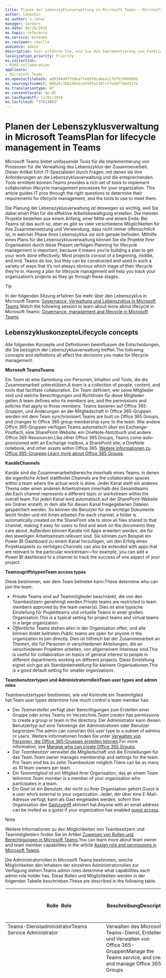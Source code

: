 ```yaml
---
title: Planen der Lebenszyklusverwaltung in Microsoft Teams – Microsoft Teams
author: lanachin
ms.author: v-lanac
manager: serdars
ms.date: 09/26/2018
ms.topic: reference
ms.service: msteams
ms.reviewer: rowille
audience: admin
description: Hier erfahren Sie, wie Sie die Implementierung von Funktionen für die Lebenszyklusverwaltung in Microsoft Teams planen.
localization_priority: Priority
ms.collection:
- M365-collaboration
appliesto:
- Microsoft Teams
ms.openlocfilehash: ad0344d07fe9ea77e0970ca6ea11fdf62886098b
ms.sourcegitcommit: 800a5c3881d0ebceb505a538fcf7e48f7b6df17e
ms.translationtype: HT
ms.contentlocale: de-DE
ms.lasthandoff: 11/01/2019
ms.locfileid: "37913043"
---
```

# <a name="plan-for-lifecycle-management-in-teams"></a><span data-ttu-id="d2737-103">Planen der Lebenszyklusverwaltung in Microsoft Teams</span><span class="sxs-lookup"><span data-stu-id="d2737-103">Plan for lifecycle management in Teams</span></span>

<span data-ttu-id="d2737-p101">Microsoft Teams bietet umfassende Tools für die Implementierung von Prozessen für die Verwaltung des Lebenszyklus der Zusammenarbeit. Dieser Artikel führt IT-Spezialisten durch Fragen, mit denen sie ihre Anforderungen an die Lebenszyklusverwaltung und die entsprechenden Tools ermitteln können.</span><span class="sxs-lookup"><span data-stu-id="d2737-p101">Teams provides a rich set of tools to implement collaboration lifecycle management processes for your organization. This article guides IT pros through the right questions to determine their requirements for lifecycle management, and the tools to use to meet them.</span></span> 

<span data-ttu-id="d2737-p102">Die Planung der Lebenszyklusverwaltung ist deswegen so wichtig, weil Sie dabei einen Plan für die effektive Arbeitsbewältigung erstellen. Die meisten Projekte bestehen aus einem Anfang, einer Mitte und einem Ende. Bei Teams ist das auch so, aber es gibt so viele verschiedene Möglichkeiten für ihre Zusammensetzung und Verwendung, dass nicht immer offensichtlich ist, in welcher Phase ihres Lebenszyklus sie sich gerade befinden. Mithilfe eines Plans für die Lebenszyklusverwaltung können Sie die Projekte Ihrer Organisation durch diese Phasen verfolgen.</span><span class="sxs-lookup"><span data-stu-id="d2737-p102">Planning for lifecycle management is important, because it means you’re building a plan to get your work done effectively. Most projects consist of a beginning, middle, and end. Teams do too, but they can be constructed and used in such a variety of ways that it’s not always obvious which stage of their lifecycle they’re in. Having a plan for lifecycle management will help you track your organization’s projects as they go through these stages.</span></span>

> [!Tip]
> <span data-ttu-id="d2737-110">In der folgenden Sitzung erfahren Sie mehr über den Lebenszyklus in Microsoft Teams: [Governance, Verwaltung und Lebenszyklus in Microsoft Teams](https://aka.ms/teams-governance).</span><span class="sxs-lookup"><span data-stu-id="d2737-110">Watch the following session to learn about more about lifecycle in Microsoft Teams: [Governance, management and lifecycle in Microsoft Teams](https://aka.ms/teams-governance)</span></span>


## <a name="lifecycle-concepts"></a><span data-ttu-id="d2737-111">Lebenszykluskonzepte</span><span class="sxs-lookup"><span data-stu-id="d2737-111">Lifecycle concepts</span></span>

<span data-ttu-id="d2737-112">Alle folgenden Konzepte und Definitionen beeinflussen die Entscheidungen, die Sie bezüglich der Lebenszyklusverwaltung treffen.</span><span class="sxs-lookup"><span data-stu-id="d2737-112">The following concepts and definitions all affect the decisions you make for lifecycle management.</span></span>

<span data-ttu-id="d2737-113">**Microsoft Teams**</span><span class="sxs-lookup"><span data-stu-id="d2737-113">**Teams**</span></span>

<span data-ttu-id="d2737-114">Ein _Team_ ist eine Sammlung von Personen, Inhalten und Tools, die die Zusammenarbeit unterstützen.</span><span class="sxs-lookup"><span data-stu-id="d2737-114">A _team_ is a collection of people, content, and tools that facilitate collaboration.</span></span> <span data-ttu-id="d2737-115">Ein Team definiert, wer seine Mitglieder sind und welche Berechtigungen und Richtlinien für diese Mitglieder gelten.</span><span class="sxs-lookup"><span data-stu-id="d2737-115">A team defines who its members are, and the permissions and policies that apply to those members.</span></span> <span data-ttu-id="d2737-116">Teams basieren auf Office 365-Gruppen, und Änderungen an der Mitgliedschaft in Office 365-Gruppen werden mit dem Team synchronisiert.</span><span class="sxs-lookup"><span data-stu-id="d2737-116">Teams are built on Office 365 Groups, and changes to Office 365 group membership sync to the team.</span></span> <span data-ttu-id="d2737-117">Wie andere Office 365-Gruppen verfügen Teams automatisch über ein Exchange-Postfach, eine SharePoint-Website, ein OneNote-Notizbuch und andere Office 365-Ressourcen.</span><span class="sxs-lookup"><span data-stu-id="d2737-117">Like other Office 365 Groups, Teams come auto-provisioned with an Exchange mailbox, a SharePoint site, a OneNote notebook, and other assets within Office 365.</span></span> <span data-ttu-id="d2737-118">[Weitere Informationen zu Office 365-Gruppen](https://support.office.com/article/Learn-about-Office-365-groups-b565caa1-5c40-40ef-9915-60fdb2d97fa2).</span><span class="sxs-lookup"><span data-stu-id="d2737-118">[Learn more about Office 365 Groups](https://support.office.com/article/Learn-about-Office-365-groups-b565caa1-5c40-40ef-9915-60fdb2d97fa2).</span></span>

<span data-ttu-id="d2737-119">**Kanäle**</span><span class="sxs-lookup"><span data-stu-id="d2737-119">**Channels**</span></span>

<span data-ttu-id="d2737-120">Kanäle sind die Zusammenarbeitsbereiche innerhalb eines Teams, in denen die eigentliche Arbeit stattfindet.</span><span class="sxs-lookup"><span data-stu-id="d2737-120">Channels are the collaboration spaces within a team where the actual work is done.</span></span> <span data-ttu-id="d2737-121">Jeder Kanal stellt ein anderes Thema oder einen anderen Arbeitsstream innerhalb des Gesamtteams dar.</span><span class="sxs-lookup"><span data-stu-id="d2737-121">Each channel represents a different topic or workstream within the overall team.</span></span> <span data-ttu-id="d2737-122">Für jeden Kanal wird automatisch auf der SharePoint-Website ein Ordner erstellt, in dem alle für diesen Kanal freigegebenen Dateien gespeichert werden. So können die Benutzer für sie wichtige Dokumente leicht finden und mit ihnen arbeiten.</span><span class="sxs-lookup"><span data-stu-id="d2737-122">For each channel, a folder is automatically created on the SharePoint site to store all files shared to that channel, making it easy for users to find and work on the documents they care about.</span></span> <span data-ttu-id="d2737-123">Außerdem können Kanäle mit Apps erweitert werden, die für den jeweiligen Arbeitsstream relevant sind. Sie können zum Beispiel ein Power BI-Dashboard zu einem Kanal hinzufügen, um den Erfolg eines Projektaspekts zu verfolgen.</span><span class="sxs-lookup"><span data-stu-id="d2737-123">Channels can also be extended with apps that are relevant to the particular workstream—for example, you can add a Power BI dashboard to a channel to track the success of one aspect of your project.</span></span>

<span data-ttu-id="d2737-124">**Teamzugriffstypen**</span><span class="sxs-lookup"><span data-stu-id="d2737-124">**Team access types**</span></span>

<span data-ttu-id="d2737-125">Diese bestimmen, wer dem Team beitreten kann:</span><span class="sxs-lookup"><span data-stu-id="d2737-125">These determine who can join the team:</span></span>

-   <span data-ttu-id="d2737-126">_Private_ Teams sind auf Teammitglieder beschränkt, die von den Teambesitzern genehmigt werden.</span><span class="sxs-lookup"><span data-stu-id="d2737-126">_Private_ teams are restricted to team members approved by the team owner(s).</span></span> <span data-ttu-id="d2737-127">Dies ist eine typische Einstellung für Projektteams und virtuelle Teams in einer großen Organisation.</span><span class="sxs-lookup"><span data-stu-id="d2737-127">This is a typical setting for project teams and virtual teams in a large organization.</span></span>
-   <span data-ttu-id="d2737-128">_Öffentliche_ Teams stehen allen in der Organisation offen, und alle können direkt beitreten.</span><span class="sxs-lookup"><span data-stu-id="d2737-128">_Public_ teams are open for anyone in the organization to join directly.</span></span> <span data-ttu-id="d2737-129">Dies ist hilfreich bei der Zusammenarbeit an Themen, die für Personen in verschiedenen Abteilungen, die an verschiedenen Projekten arbeiten, von allgemeinem Interesse sind.</span><span class="sxs-lookup"><span data-stu-id="d2737-129">This is useful for collaboration on topics of general interest to people in different departments working on different projects.</span></span> <span data-ttu-id="d2737-130">Diese Einstellung eignet sich gut als Standardeinstellung für kleinere Organisationen.</span><span class="sxs-lookup"><span data-stu-id="d2737-130">This is a good default setting for smaller organizations.</span></span>

<span data-ttu-id="d2737-131">**Teambenutzertypen und Administratorrollen**</span><span class="sxs-lookup"><span data-stu-id="d2737-131">**Team user types and admin roles**</span></span> 

<span data-ttu-id="d2737-132">Teambenutzertypen bestimmen, wie viel Kontrolle ein Teammitglied hat:</span><span class="sxs-lookup"><span data-stu-id="d2737-132">Team user types determine how much control a team member has:</span></span>

-   <span data-ttu-id="d2737-133">Der _Teamersteller_ verfügt über Berechtigungen zum Erstellen einer Gruppe oder eines Teams im Verzeichnis.</span><span class="sxs-lookup"><span data-stu-id="d2737-133">_Team creator_ has permissions to create a group or team in the directory.</span></span> <span data-ttu-id="d2737-134">Der Administrator kann diesen Benutzertyp auf eine Teilmenge der Administratoren oder Benutzer begrenzen.</span><span class="sxs-lookup"><span data-stu-id="d2737-134">The admin can constrain this user type to a subset of admins or users.</span></span> <span data-ttu-id="d2737-135">Weitere Informationen finden Sie unter [Verwalten von Personen, die Office 365-Gruppen erstellen können](https://support.office.com/article/Manage-who-can-create-Office-365-Groups-4c46c8cb-17d0-44b5-9776-005fced8e618).</span><span class="sxs-lookup"><span data-stu-id="d2737-135">For more information, see [Manage who can create Office 365 Groups](https://support.office.com/article/Manage-who-can-create-Office-365-Groups-4c46c8cb-17d0-44b5-9776-005fced8e618).</span></span> 
-   <span data-ttu-id="d2737-136">Der _Teambesitzer_ verwaltet die Mitgliedschaft und die Einstellungen für das Team.</span><span class="sxs-lookup"><span data-stu-id="d2737-136">_Team owner_ manages membership and settings for the team.</span></span> <span data-ttu-id="d2737-137">Pro Team sind bis zu zehn Teambesitzer möglich.</span><span class="sxs-lookup"><span data-stu-id="d2737-137">There can be as many as 10 team owners per team.</span></span>
-   <span data-ttu-id="d2737-138">Ein _Teammitglied_ ist ein Mitglied Ihrer Organisation, das an einem Team teilnimmt.</span><span class="sxs-lookup"><span data-stu-id="d2737-138">_Team member_ is a member of your organization who participates in a team.</span></span>
-   <span data-ttu-id="d2737-139">Ein _Gast_ ist ein Benutzer, der nicht zu Ihrer Organisation gehört.</span><span class="sxs-lookup"><span data-stu-id="d2737-139">_Guest_ is a user who’s external to your organization.</span></span> <span data-ttu-id="d2737-140">Jeder, der über eine E-Mail-Adresse verfügt, kann als Gast eingeladen werden, sofern Ihre Organisation den [Gastzugriff](guest-access.md) aktiviert hat.</span><span class="sxs-lookup"><span data-stu-id="d2737-140">Anyone with an email address can be invited as a guest if your organization has enabled [guest access](guest-access.md).</span></span>

> [!Note]
> <span data-ttu-id="d2737-141">Weitere Informationen zu den Möglichkeiten von Teambesitzern und Teammitgliedern finden Sie im Artikel [Zuweisen von Rollen und Berechtigungen in Microsoft Teams](assign-roles-permissions.md).</span><span class="sxs-lookup"><span data-stu-id="d2737-141">You can learn more about team owner and team member capabilities in the article [Assign role and permissions in Microsoft Teams](assign-roles-permissions.md).</span></span>

<span data-ttu-id="d2737-142">Die Administratorrollen in Microsoft Teams bestimmen, welche Möglichkeiten den Inhabern der einzelnen Administratorrollen zur Verfügung stehen.</span><span class="sxs-lookup"><span data-stu-id="d2737-142">Teams admin roles determine what capabilities each admin role holder has.</span></span> <span data-ttu-id="d2737-143">Diese Rollen und Möglichkeiten werden in der folgenden Tabelle beschrieben.</span><span class="sxs-lookup"><span data-stu-id="d2737-143">These are described in the following table.</span></span>

<table>
 <thead>
  <tr>
    <th width="0.5%"></th>
    <th width="15.5%"><span data-ttu-id="d2737-144">Rolle&nbsp;&nbsp;</span><span class="sxs-lookup"><span data-stu-id="d2737-144">Role&nbsp;&nbsp;</span></span></th>
    <th width="25%"><span data-ttu-id="d2737-145">Beschreibung</span><span class="sxs-lookup"><span data-stu-id="d2737-145">Description</span></span></th>
    <th width="60%"><span data-ttu-id="d2737-146">Kann die folgenden Tasks ausführen und Tools wie beschrieben verwenden</span><span class="sxs-lookup"><span data-stu-id="d2737-146">Can do the following tasks, using tools as noted</span></span></th>
  </tr>
</thead>
<tbody>
   <tr>
    <td valign="top" colspan="2"><span data-ttu-id="d2737-147">Teams-Dienstadministrator</span><span class="sxs-lookup"><span data-stu-id="d2737-147">Teams Service Administrator</span></span></td>
    <td valign="top"><span data-ttu-id="d2737-148">Verwalten des Microsoft Teams-Dienst, Erstellen und Verwalten von Office 365-Gruppen</span><span class="sxs-lookup"><span data-stu-id="d2737-148">Manage the Teams service, and create and manage Office 365 Groups</span></span></td>
    <td valign="top"><span data-ttu-id="d2737-149">Verwalten von Besprechungen einschließlich Besprechungsrichtlinien, Konfigurationen und Konferenzbrücken<sup>1</sup></span><span class="sxs-lookup"><span data-stu-id="d2737-149">Manage meetings, including meeting policies, configurations, and conference bridges<sup>1</sup></span></span><br><br><span data-ttu-id="d2737-150">Verwalten der VoIP-Funktionen einschließlich Anrufrichtlinien, Telefonnummernbestand und -zuweisung, Anrufwarteschleifen und automatischen Telefonzentralen<sup>1</sup></span><span class="sxs-lookup"><span data-stu-id="d2737-150">Manage voice, including calling policies, phone number inventory and assignment, call queues, and auto attendants<sup>1</sup></span></span><br><br><span data-ttu-id="d2737-151">Verwalten von Messaging einschließlich Messagingrichtlinien<sup>1</sup></span><span class="sxs-lookup"><span data-stu-id="d2737-151">Manage messaging, including messaging policies<sup>1</sup></span></span><br><br><span data-ttu-id="d2737-152">Verwalten aller organisationsweiten Einstellungen einschließlich Partnerverbund, Microsoft Teams-Upgrade und Einstellungen des Microsoft Teams-Clients<sup>1</sup></span><span class="sxs-lookup"><span data-stu-id="d2737-152">Manage all org-wide settings, including federation, Teams upgrade, and Teams client settings<sup>1</sup></span></span><br><br><span data-ttu-id="d2737-153">Verwalten der Teams in der Organisation und der zugehörigen Einstellungen einschließlich der Mitgliedschaft<sup>2</sup></span><span class="sxs-lookup"><span data-stu-id="d2737-153">Manage the teams in the organization and their associated settings, including membership<sup>2</sup></span></span><br><br><span data-ttu-id="d2737-154">Anzeigen von Benutzerprofilseiten und Ausführen einer Problembehandlung für Probleme von Benutzern mit der Anrufqualität mithilfe erweiterter Problembehandlungstools<sup>3</sup></span><span class="sxs-lookup"><span data-stu-id="d2737-154">View the user profile page and troubleshoot user call quality problems by using advanced troubleshooting toolset<sup>3</sup></span></span></td>
</tr>
<tr>
<td valign="top" colspan="2"><span data-ttu-id="d2737-155">Teams-Kommunikationsadministrator</span><span class="sxs-lookup"><span data-stu-id="d2737-155">Teams Communications Administrator</span></span></td>
<td valign="top"><span data-ttu-id="d2737-156">Verwalten von Anruf- und Besprechungsfunktionen innerhalb des Microsoft Teams-Diensts</span><span class="sxs-lookup"><span data-stu-id="d2737-156">Manage calling and meetings features within the Microsoft Teams service</span></span></td>
<td valign="top"><span data-ttu-id="d2737-157">Verwalten von Besprechungen einschließlich Besprechungsrichtlinien, Konfigurationen und Konferenzbrücken<sup>1</sup></span><span class="sxs-lookup"><span data-stu-id="d2737-157">Manage meetings, including meeting policies, configurations, and conference bridges<sup>1</sup></span></span><br><br><span data-ttu-id="d2737-158">Verwalten der VoIP-Funktionen einschließlich Anrufrichtlinien, Telefonnummernbestand und -zuweisung, Anrufwarteschleifen und automatischen Telefonzentralen<sup>1</sup></span><span class="sxs-lookup"><span data-stu-id="d2737-158">Manage voice, including calling policies, phone number inventory and assignment, call queues, and auto attendants<sup>1</sup></span></span><br><br><span data-ttu-id="d2737-159">Anzeigen von Benutzerprofilseiten und Ausführen einer Problembehandlung für Probleme von Benutzern mit der Anrufqualität mithilfe erweiterter Problembehandlungstools<sup>1</sup></span><span class="sxs-lookup"><span data-stu-id="d2737-159">View user profile page and troubleshoot user call quality problems using advanced troubleshooting toolset<sup>1</sup></span></span></td>
</tr>
<tr>
<td valign="top" colspan="2"><span data-ttu-id="d2737-160">Teams-Kommunikationsspezialist</span><span class="sxs-lookup"><span data-stu-id="d2737-160">Teams Communications Specialist</span></span></td>
<td valign="top"><span data-ttu-id="d2737-161">Ausführen einer Problembehandlung für Kommunikationsprobleme innerhalb von Microsoft Teams mithilfe von Standardtools</span><span class="sxs-lookup"><span data-stu-id="d2737-161">Troubleshoot communications issues within Teams by using basic tools</span></span></td>
<td valign="top"><span data-ttu-id="d2737-162">Zugreifen auf Benutzerprofilseiten, um mit der Anrufanalyse eine Problembehandlung für Anrufe auszuführen.</span><span class="sxs-lookup"><span data-stu-id="d2737-162">Access to the user profile page for troubleshooting calls in Call Analytics.</span></span> <span data-ttu-id="d2737-163">Kann nur Benutzerinformationen für den gesuchten Benutzer anzeigen.<sup>3</sup></span><span class="sxs-lookup"><span data-stu-id="d2737-163">Can only view user information for the specific user being searched for.<sup>3</sup></span></span></td>
</tr>
<tr>
<td valign="top" colspan="2"><span data-ttu-id="d2737-164">Teams-Kommunikationssupporttechniker</span><span class="sxs-lookup"><span data-stu-id="d2737-164">Teams Communications Support Engineer</span></span></td>
<td valign="top"><span data-ttu-id="d2737-165">Ausführen einer Problembehandlung für Kommunikationsprobleme innerhalb von Microsoft Teams mithilfe erweiterter Tools</span><span class="sxs-lookup"><span data-stu-id="d2737-165">Troubleshoot communications issues within Teams by using advanced tools</span></span></td>
<td valign="top"><span data-ttu-id="d2737-166">Zugreifen auf Benutzerprofilseiten, um mit der Anrufanalyse eine Problembehandlung für Anrufe auszuführen.</span><span class="sxs-lookup"><span data-stu-id="d2737-166">Access to the user profile page for troubleshooting calls in Call Analytics.</span></span> <span data-ttu-id="d2737-167">Kann sämtliche Informationen in Anrufdatensätzen anzeigen.<sup>3</sup></span><span class="sxs-lookup"><span data-stu-id="d2737-167">Can view the full call record information.<sup>3</sup></span></span></td>
</tr>
<tr>
</tbody>
<tfoot>
<tr><td align="right"><span data-ttu-id="d2737-168"><sup>1</sup></span><span class="sxs-lookup"><span data-stu-id="d2737-168"><sup>1</sup></span></span></td><td colspan="3"><span data-ttu-id="d2737-169"><a href="https://docs.microsoft.com/office365/enterprise/powershell/manage-skype-for-business-online-with-office-365-powershell
">PowerShell – Skype for Business-Modul</a> oder <a href="https://docs.microsoft.com/microsoftteams/manage-teams-skypeforbusiness-admin-center">Admin Center für Microsoft Teams</a></span><span class="sxs-lookup"><span data-stu-id="d2737-169"><a href="https://docs.microsoft.com/office365/enterprise/powershell/manage-skype-for-business-online-with-office-365-powershell
">PowerShell—Skype for Business module</a> or <a href="https://docs.microsoft.com/microsoftteams/manage-teams-skypeforbusiness-admin-center">Microsoft Teams admin center</a></span></span></td></tr>
<tr><td align="right"><span data-ttu-id="d2737-170"><sup>2</sup></span><span class="sxs-lookup"><span data-stu-id="d2737-170"><sup>2</sup></span></span></td><td colspan="3"><span data-ttu-id="d2737-171"><a href="https://www.powershellgallery.com/packages/MicrosoftTeams/0.9.3">PowerShell – Microsoft Teams-Modul</a> oder <a href="https://docs.microsoft.com/microsoftteams/manage-teams-skypeforbusiness-admin-center">Admin Center für Microsoft Teams</a></span><span class="sxs-lookup"><span data-stu-id="d2737-171"><a href="https://www.powershellgallery.com/packages/MicrosoftTeams/0.9.3">PowerShell—Microsoft Teams module</a> or <a href="https://docs.microsoft.com/microsoftteams/manage-teams-skypeforbusiness-admin-center">Microsoft Teams admin center</a></span></span></td></tr>
<tr><td align="right"><span data-ttu-id="d2737-172"><sup>3</sup></span><span class="sxs-lookup"><span data-stu-id="d2737-172"><sup>3</sup></span></span></td><td colspan="3"><span data-ttu-id="d2737-173">Nur <a href="https://docs.microsoft.com/microsoftteams/manage-teams-skypeforbusiness-admin-center">Admin Center für Microsoft Teams</a></span><span class="sxs-lookup"><span data-stu-id="d2737-173"><a href="https://docs.microsoft.com/microsoftteams/manage-teams-skypeforbusiness-admin-center">Microsoft Teams admin center</a> only</span></span></td>
</tr>
</tfoot>
</table>


## <a name="it-decisions-to-make-before-getting-started"></a><span data-ttu-id="d2737-174">Im Vorfeld zu treffende IT-Entscheidungen</span><span class="sxs-lookup"><span data-stu-id="d2737-174">IT decisions to make before getting started</span></span>

<span data-ttu-id="d2737-175">Bevor Sie Microsoft Teams in Ihrer Organisation einführen, sollten Sie Governancerichtlinien implementieren, die die Organisation für notwendig befunden hat.</span><span class="sxs-lookup"><span data-stu-id="d2737-175">Before you roll Teams out to your organization, implement any governance policies that your organization has decided it requires.</span></span> <span data-ttu-id="d2737-176">Dazu können Dinge gehören wie Benennungskonventionen, Ablaufrichtlinien, Aufbewahrungsrichtlinien und vieles mehr.</span><span class="sxs-lookup"><span data-stu-id="d2737-176">These can include items like naming conventions, expiration policies, retention policies, and more.</span></span> <span data-ttu-id="d2737-177">Generell ist es viel einfacher, diese Anforderungen zu implementieren, bevor Sie die Bereitstellung für die gesamte Organisation skalieren.</span><span class="sxs-lookup"><span data-stu-id="d2737-177">Generally speaking, it’s much easier to implement these requirements prior to scaling your deployment across your organization.</span></span>

<span data-ttu-id="d2737-178">Weitere Informationen finden Sie unter [Planen der Governance in Microsoft Teams](plan-teams-governance.md).</span><span class="sxs-lookup"><span data-stu-id="d2737-178">For more information, see [Plan for governance in Teams](plan-teams-governance.md).</span></span>

## <a name="teams-lifecycle-stages"></a><span data-ttu-id="d2737-179">Lebenszyklusphasen von Teams</span><span class="sxs-lookup"><span data-stu-id="d2737-179">Teams lifecycle stages</span></span>

<span data-ttu-id="d2737-180">Allgemein ausgedrückt hat ein Team einen Zweck, der einem Projekt oder der Erreichung eines Ziels entspricht.</span><span class="sxs-lookup"><span data-stu-id="d2737-180">Generally speaking, a team has a purpose that’s aligned with a project or accomplishing a goal.</span></span> <span data-ttu-id="d2737-181">Auch wenn ein Team auf der Grundlage gemeinsamer Interessen gebildet wurde, wird sich die Teammitgliedschaft wahrscheinlich im Lauf der Zeit ändern. Möglicherweise kommt die Diskussion zum Erliegen, nur um in einem anderen Team auf etwas andere Weise wieder aufzuleben.</span><span class="sxs-lookup"><span data-stu-id="d2737-181">Even if a team was formed based on a shared interest, the team membership will probably change over time and the discussion might grow stale—only to surface again in a slightly different way in a different team.</span></span>

<span data-ttu-id="d2737-182">Jedes Team hat einen Anfang, das heißt die Phase, in der das Team erstellt wird und die Kanäle eingerichtet werden. Außerdem hat es eine Mitte, das heißt die Phase, in der das Team genutzt wird und die Zusammenarbeit dem Rhythmus des Workflows entspricht. Manchmal gibt es auch ein Ende, das heißt die Phase, in der das Team seinen Zweck erfüllt hat und nicht mehr benötigt wird.</span><span class="sxs-lookup"><span data-stu-id="d2737-182">Each team has a beginning, when the team is created and the channels are set up; a middle, when the team is used and collaboration occurs to match the rhythm of the workflow; and—sometimes—an end, when the team has completed its purpose and reached the end of its useful life.</span></span> 

<span data-ttu-id="d2737-183">Weitere Informationen finden Sie unter [Verwalten von Teams im Admin Center für Microsoft Teams](manage-teams-in-modern-portal.md).</span><span class="sxs-lookup"><span data-stu-id="d2737-183">For more information, see [Manage teams in the Microsoft Teams admin center](manage-teams-in-modern-portal.md).</span></span>

### <a name="stage-1-beginning"></a><span data-ttu-id="d2737-184">Phase 1: Anfang</span><span class="sxs-lookup"><span data-stu-id="d2737-184">Stage 1: Beginning</span></span>

#### <a name="create-the-team"></a><span data-ttu-id="d2737-185">Erstellen des Teams</span><span class="sxs-lookup"><span data-stu-id="d2737-185">Create the team</span></span>

<span data-ttu-id="d2737-186">Der erste Schritt besteht darin, das Ziel des Teams zu definieren. (Dabei kann es um Geschäftsprozesse, die Organisationsstruktur oder Projekte gehen oder einfach um die Schaffung eines offenen, unstrukturierten Hubs für Zusammenarbeit.)</span><span class="sxs-lookup"><span data-stu-id="d2737-186">The first step is to define the goal of the team (which can range from business processes to org structure to projects, or simply creating an open, unstructured collaboration hub).</span></span> <span data-ttu-id="d2737-187">Die Definition des Teamziels geht Hand in Hand mit dem Identifizieren der richtigen Personen.</span><span class="sxs-lookup"><span data-stu-id="d2737-187">Defining the team goal goes hand in hand with identifying the right people.</span></span> <span data-ttu-id="d2737-188">Soweit möglich ist es eine gute Idee, die offene Zusammenarbeit zu fördern, indem Sie eine breite Mitgliedschaft anstreben.</span><span class="sxs-lookup"><span data-stu-id="d2737-188">As far as practicable, it’s a good idea to foster open collaboration by aiming for broad membership.</span></span> 

<span data-ttu-id="d2737-189">Teambesitzer können Teammitglieder einladen, das Teambild und die Teambeschreibung festlegen sowie Berechtigungen für einzelne Mitglieder festlegen.</span><span class="sxs-lookup"><span data-stu-id="d2737-189">Team owners invite team members, set the team picture and description, and can set permissions for individual members.</span></span> 

> [!Tip]
>  <span data-ttu-id="d2737-190">Im Idealfall identifizieren Sie mindestens zwei Teambesitzer, um Abwesenheiten oder Umbesetzungen zu berücksichtigen.</span><span class="sxs-lookup"><span data-stu-id="d2737-190">It’s optimal to identify at least two team owners, to account for absence or reassignment.</span></span>

#### <a name="team-origins"></a><span data-ttu-id="d2737-191">Teamursprünge</span><span class="sxs-lookup"><span data-stu-id="d2737-191">Team origins</span></span>

<span data-ttu-id="d2737-192">Teams können durch verschiedene Methoden entstehen. Beispiele:</span><span class="sxs-lookup"><span data-stu-id="d2737-192">Teams can originate from a variety of methods, including:</span></span>

-   <span data-ttu-id="d2737-193">Erstellen Sie das Team von Grund auf.</span><span class="sxs-lookup"><span data-stu-id="d2737-193">Create the team from scratch.</span></span> <span data-ttu-id="d2737-194">Fügen Sie Mitglieder hinzu, indem Sie einzelne E-Mail-Aliase oder Benutzernamen verwenden oder eine Verteilerliste erweitern.</span><span class="sxs-lookup"><span data-stu-id="d2737-194">Add members by using individual email aliases or usernames, or expand a distribution list.</span></span>
-   <span data-ttu-id="d2737-195">Erstellen Sie das Team aus einem vorhandenen Team, dessen Kanalkonfiguration und App-Konfigurationen Sie als Vorlage verwenden.</span><span class="sxs-lookup"><span data-stu-id="d2737-195">Create the team from an existing team, and use its channel configuration and any app configuration as a template.</span></span> <span data-ttu-id="d2737-196">Optional können Sie auch die Mitgliederliste dieses Teams verwenden.</span><span class="sxs-lookup"><span data-stu-id="d2737-196">You can optionally also use its membership list.</span></span>
-   <span data-ttu-id="d2737-197">Fügen Sie ein Team zu einer vorhandenen Office 365-Gruppe hinzu. Damit erhält das Team auch Zugriff auf das zugehörige Postfach und die entsprechende SharePoint-Website.</span><span class="sxs-lookup"><span data-stu-id="d2737-197">Add a team to an existing Office 365 Group, which also gives the team access to its mailbox and SharePoint site.</span></span>
-   <span data-ttu-id="d2737-198">Verwenden Sie zum Erstellen von Teams die Teams-APIs für Microsoft Graph oder PowerShell-Cmdlets.</span><span class="sxs-lookup"><span data-stu-id="d2737-198">Use the Microsoft Graph Teams APIs or PowerShell cmdlets to create teams.</span></span> <span data-ttu-id="d2737-199">Die APIs können programmgesteuert Teams auf der Grundlage von Attributen des globalen Adressbuchs (wie zum Beispiel Region oder Abteilung) oder von Geschäftsprozessen (z. B. Kundenverpflichtungen oder Kurslisten) erstellen.</span><span class="sxs-lookup"><span data-stu-id="d2737-199">The APIs can programmatically create teams based on Global Address Book attributes (such as region or department) or business processes (client engagements or classroom rosters, for example).</span></span>

<span data-ttu-id="d2737-200">Unter den folgenden Links finden Sie weitere Informationen zum Organisieren Ihrer Teams:</span><span class="sxs-lookup"><span data-stu-id="d2737-200">Use these links to get more information about organizing your teams:</span></span>

-   [<span data-ttu-id="d2737-201">Bewährte Methoden zum Organisieren von Teams in Microsoft Teams</span><span class="sxs-lookup"><span data-stu-id="d2737-201">Best practices for organizing teams in Teams</span></span>](best-practices-organizing.md)
-   [<span data-ttu-id="d2737-202">Bereitstellen von Chat, Teams, Kanälen und Apps</span><span class="sxs-lookup"><span data-stu-id="d2737-202">Deploy chat, teams, channels, & apps</span></span>](deploy-chat-teams-channels-microsoft-teams-landing-page.md)
-   [<span data-ttu-id="d2737-203">Bereitstellen von Besprechungen und Konferenzen</span><span class="sxs-lookup"><span data-stu-id="d2737-203">Deploy meetings & conferencing</span></span>](deploy-meetings-microsoft-teams-landing-page.md)
-   [<span data-ttu-id="d2737-204">Bereitstellen von Cloud Voice</span><span class="sxs-lookup"><span data-stu-id="d2737-204">Deploy cloud voice</span></span>](cloud-voice-landing-page.md)


|    |     |
|-----------|------------|
| ![Ein Symbol mit Entscheidungspunkten](media/audio_conferencing_image7.png) <br/><span data-ttu-id="d2737-206">Entscheidungspunkte</span><span class="sxs-lookup"><span data-stu-id="d2737-206">Decision points</span></span>|<ul><li><span data-ttu-id="d2737-207">Was ist der Zweck des Teams?</span><span class="sxs-lookup"><span data-stu-id="d2737-207">What’s the purpose of the team?</span></span></li><li><span data-ttu-id="d2737-208">Wer gehört zum Team?</span><span class="sxs-lookup"><span data-stu-id="d2737-208">Who belongs on the team?</span></span></li><li><span data-ttu-id="d2737-209">Soll das Team privat oder öffentlich sein?</span><span class="sxs-lookup"><span data-stu-id="d2737-209">Will the team be private or public?</span></span></li><li><span data-ttu-id="d2737-210">Können neue Mitglieder sich selbst hinzufügen, oder werden sie von Teambesitzern hinzugefügt?</span><span class="sxs-lookup"><span data-stu-id="d2737-210">Can new members add themselves or do team owners add them?</span></span></li><li><span data-ttu-id="d2737-211">Wer soll über Berechtigungen zum Erstellen von Kanälen oder Hinzufügen von Registerkarten, Bots und Connectors verfügen?</span><span class="sxs-lookup"><span data-stu-id="d2737-211">Who will have permissions to create channels or add tabs, bots, and connectors?</span></span></li></ul> |
| ![Ein Symbol, das die nächsten Schritte darstellt](media/audio_conferencing_image9.png)<br/><span data-ttu-id="d2737-213">Nächste Schritte</span><span class="sxs-lookup"><span data-stu-id="d2737-213">Next steps</span></span>|<ul><li><span data-ttu-id="d2737-214">Erstellen Sie das Team.</span><span class="sxs-lookup"><span data-stu-id="d2737-214">Create the team.</span></span></li><li><span data-ttu-id="d2737-215">Planen Sie Kanäle.</span><span class="sxs-lookup"><span data-stu-id="d2737-215">Plan for channels.</span></span></li></ul>|


#### <a name="set-up-channels"></a><span data-ttu-id="d2737-216">Einrichten von Kanälen</span><span class="sxs-lookup"><span data-stu-id="d2737-216">Set up channels</span></span>

<span data-ttu-id="d2737-217">Alle Teambesitzer oder Mitglieder mit entsprechenden Berechtigungen können Kanäle in einem Team erstellen.</span><span class="sxs-lookup"><span data-stu-id="d2737-217">Any team owner or member with appropriate permissions can create channels in a team.</span></span> <span data-ttu-id="d2737-218">Wichtig ist, das Ziel des jeweiligen Kanals zu berücksichtigen. Möglich sind unter anderem die Zusammenarbeit an Projekten, Diskussionen über bestimmte Themen oder Bereiche von gemeinsamem Interesse.</span><span class="sxs-lookup"><span data-stu-id="d2737-218">It’s important to consider the goal of each channel—options include collaboration around projects, discussions of topics, or areas of common interest.</span></span> <span data-ttu-id="d2737-219">Standardmäßig verfügt jedes Team über den Kanal „Allgemein“. Die meisten Teams benötigen mehr Kanäle, die von Mitgliedern erstellt werden.</span><span class="sxs-lookup"><span data-stu-id="d2737-219">By default, every team includes a General channel; most teams need more than this, and members will create additional channels.</span></span> <span data-ttu-id="d2737-220">Wahrscheinlich wird die Anzahl der Kanäle organisch wachsen, wenn sich neue Themen oder Projekte ergeben, und möglicherweise entwachsen die Diskussionen dem Kanal, in dem sie begonnen haben.</span><span class="sxs-lookup"><span data-stu-id="d2737-220">It’s likely that the set of channels will grow organically as new topics or projects arise, and discussions might outgrow the channel they began in.</span></span>

<span data-ttu-id="d2737-221">Der Kanalbesitzer kann das Interesse wecken, indem er eine Willkommensnachricht veröffentlicht, relevante Dokumente in die Registerkarte **Dateien** hochlädt oder Registerkarten zu Connectors im Kanal hinzufügt.</span><span class="sxs-lookup"><span data-stu-id="d2737-221">To spark interest, the channel owner can post a welcome message, upload relevant documents to the **Files** tab, or add tabs or connectors to the channel.</span></span> <span data-ttu-id="d2737-222">Außerdem legt der Besitzer die Kanalbeschreibung fest, und er kann wichtige Kanäle automatisch als Favoriten festlegen, damit sie für alle Teammitglieder aufgelistet werden.</span><span class="sxs-lookup"><span data-stu-id="d2737-222">The owner also sets the channel description, and can “auto-favorite” important channels so they’re listed by default for all team members.</span></span>

|    |     |
|-----------|------------|
| ![Ein Symbol mit Entscheidungspunkten](media/audio_conferencing_image7.png) <br/><span data-ttu-id="d2737-224">Entscheidungspunkte</span><span class="sxs-lookup"><span data-stu-id="d2737-224">Decision points</span></span>|<ul><li><span data-ttu-id="d2737-225">Welche Kanäle werden anfangs zum Team hinzugefügt?</span><span class="sxs-lookup"><span data-stu-id="d2737-225">What initial channels will be added to the team?</span></span></li><li><span data-ttu-id="d2737-226">Welche Anleitungen werden gegebenenfalls zum Hinzufügen neuer Kanäle bereitgestellt?</span><span class="sxs-lookup"><span data-stu-id="d2737-226">What guidance, if any, will be provided for adding new channels?</span></span> <span data-ttu-id="d2737-227">(Nach welchen Kriterien sollen Kanäle eingerichtet werden: Projekte, Themen, andere Kriterien?)</span><span class="sxs-lookup"><span data-stu-id="d2737-227">(Will they be set up by project, by topic, or ...?)</span></span></li></ul> |
| ![Ein Symbol, das die nächsten Schritte darstellt](media/audio_conferencing_image9.png)<br/><span data-ttu-id="d2737-229">Nächste Schritte</span><span class="sxs-lookup"><span data-stu-id="d2737-229">Next steps</span></span>|<ul><li><span data-ttu-id="d2737-230">Erstellen Sie die ersten Kanäle.</span><span class="sxs-lookup"><span data-stu-id="d2737-230">Create initial channels.</span></span></li><li><span data-ttu-id="d2737-231">Stellen Sie eine Willkommensnachricht bereit.</span><span class="sxs-lookup"><span data-stu-id="d2737-231">Post a welcome message.</span></span></li><li><span data-ttu-id="d2737-232">Beginnen Sie mit der Zusammenarbeit.</span><span class="sxs-lookup"><span data-stu-id="d2737-232">Start collaborating.</span></span></li></ul>|

### <a name="stage-2-middle"></a><span data-ttu-id="d2737-233">Phase 2: Mitte</span><span class="sxs-lookup"><span data-stu-id="d2737-233">Stage 2: Middle</span></span>

<span data-ttu-id="d2737-234">Mit dem Beginn der Teamarbeit entwickelt sich die Teammitgliedschaft wahrscheinlich weiter, ebenso wie die Kanalhierarchie.</span><span class="sxs-lookup"><span data-stu-id="d2737-234">As the teamwork begins, the team membership probably begins to evolve, along with the channel hierarchy.</span></span> <span data-ttu-id="d2737-235">Wenn das Team nicht streng kontrolliert und abgeschottet werden muss, sollten Sie die Mitglieder dazu ermutigen, Dinge auszuprobieren – auch wenn sie in Sackgassen führen.</span><span class="sxs-lookup"><span data-stu-id="d2737-235">Unless the team needs to be strictly controlled and locked down, it’s a good idea to encourage exploration even if it leads to dead ends.</span></span> <span data-ttu-id="d2737-236">Wenn sich die Benutzer sicherer fühlen, können sie mit \@Teamerwähnungen experimentieren, Kanäle als Favoriten markieren und den allgemeinen Kanal nutzen, um sich mit dem Veröffentlichen von Beiträgen vertraut zu machen.</span><span class="sxs-lookup"><span data-stu-id="d2737-236">As users get more comfortable, they can experiment with \@team mentions, marking channels as favorite, and using the General channel to get comfortable with posting.</span></span> <span data-ttu-id="d2737-237">Da jedes Team anders ist, sollte die Weiterentwicklung des Designs der Nutzung folgen.</span><span class="sxs-lookup"><span data-stu-id="d2737-237">Each team is different; let usage guide the evolution of the design.</span></span> <span data-ttu-id="d2737-238">Überwachen Sie die Nutzung und den Zustand des Teams mithilfe der Berichterstellungsfunktionen von Microsoft Teams.</span><span class="sxs-lookup"><span data-stu-id="d2737-238">Monitor the usage and health of the team via Teams reporting capabilities.</span></span>

<span data-ttu-id="d2737-239">Vertrauen, Toleranz und ein Geist der Zusammenarbeit entstehen ganz natürlich, wenn wichtige Gruppenkommunikation in Microsoft Teams begonnen und fortgeführt wird.</span><span class="sxs-lookup"><span data-stu-id="d2737-239">Trust, tolerance, and a spirit of collaboration grow organically as key group communications are initiated and sustained in Teams.</span></span> <span data-ttu-id="d2737-240">Teammitglieder erkennen, dass Gruppen-Chats hilfreicher sind als 1:1-Chats.</span><span class="sxs-lookup"><span data-stu-id="d2737-240">Team members see the usefulness of group conversations over one-on-one chats.</span></span> <span data-ttu-id="d2737-241">Einzelne Teams entwickeln eine eigene Persönlichkeit, unterstützt von lustigen Features wie Giphys und Aufklebern.</span><span class="sxs-lookup"><span data-stu-id="d2737-241">Individual teams tend to develop their own personality, aided by fun features like Giphys and stickers.</span></span> <span data-ttu-id="d2737-242">Gleichzeitig ist es wichtig, dass unübliches oder ungebührliches Verhalten jederzeit unterbunden wird.</span><span class="sxs-lookup"><span data-stu-id="d2737-242">At the same time, it’s important that rogue or rude behavior be discouraged any time it occurs.</span></span>

<span data-ttu-id="d2737-243">Da es sich bei Teams quasi um lebende Organismen handelt, müssen sie gelegentlich untersucht und gepflegt werden.</span><span class="sxs-lookup"><span data-stu-id="d2737-243">Because teams are living organisms, they occasionally need to be checked on and cared for.</span></span> <span data-ttu-id="d2737-244">Hier sind ein paar bewährte Methoden:</span><span class="sxs-lookup"><span data-stu-id="d2737-244">These are some best practices:</span></span>

-   <span data-ttu-id="d2737-245">Setzen Sie Pioniere ein, um die Nutzung wieder zu steigern, wenn sie abnimmt, und um kreative neue Verhaltensweisen zu entdecken und zu fördern.</span><span class="sxs-lookup"><span data-stu-id="d2737-245">Use champions to sustain usage if it starts to drop, and also to discover and propagate creative new behaviors.</span></span> 
-   <span data-ttu-id="d2737-246">Verwalten Sie Gäste mit Bedacht, und stellen Sie sicher, dass ihr Zugriff endet, wenn die jeweilige Geschäftsanforderung nicht mehr gegeben ist.</span><span class="sxs-lookup"><span data-stu-id="d2737-246">Manage guests judiciously, making sure their access ends when the business need ends.</span></span>
-   <span data-ttu-id="d2737-247">Lassen Sie Kanäle mit den Geschäftsanforderungen wachsen, indem Sie bei Bedarf neue Kanäle hinzufügen und alte einschlafen lassen (oder erwägen Sie basierend auf Ihren Aufbewahrungsanforderungen, diese Kanäle zu archivieren oder zu löschen, wenn sie vertrauliche oder kurzlebige Daten enthalten).</span><span class="sxs-lookup"><span data-stu-id="d2737-247">Let channels evolve with business needs, adding new ones as necessary and allowing old ones to fade (or consider archiving or deleting them if they contain sensitive or ephemeral data, based on your retention requirements).</span></span>
-   <span data-ttu-id="d2737-248">Bilden Sie neue Teams, wenn größere Gruppen oder interessenbezogene Bereiche entstehen.</span><span class="sxs-lookup"><span data-stu-id="d2737-248">Carve out new teams as larger groups or interest-based areas emerge.</span></span>
-   <span data-ttu-id="d2737-249">Probieren Sie verschiedene Arten der Zusammenarbeit in Kanälen aus, zum Beispiel Kanalbesprechungen oder Registerkartenunterhaltungen, in denen es um Dokumente geht.</span><span class="sxs-lookup"><span data-stu-id="d2737-249">Try different channel collaborations, such as channel meetings or tab conversations around documents.</span></span>

<span data-ttu-id="d2737-250">Wenn ein Team anfängt, in einen Trott zu verfallen, ziehen Sie Folgendes in Betracht:</span><span class="sxs-lookup"><span data-stu-id="d2737-250">If a team starts to get into a rut, consider:</span></span>

-   <span data-ttu-id="d2737-251">Steuern Sie die Kommunikation zu Teams hin, das heißt weg von E-Mails.</span><span class="sxs-lookup"><span data-stu-id="d2737-251">Driving communications into teams as opposed to email.</span></span>
-   <span data-ttu-id="d2737-252">Verwenden Sie mobile Apps, um das Engagement der Benutzer zu verstärken.</span><span class="sxs-lookup"><span data-stu-id="d2737-252">Using mobile apps to increase engagement.</span></span>
-   <span data-ttu-id="d2737-253">Reduzieren Sie die Anzahl der Kanäle.</span><span class="sxs-lookup"><span data-stu-id="d2737-253">Pruning the number of channels.</span></span>

|    |     |
|-----------|------------|
| ![Ein Symbol mit Entscheidungspunkten](media/audio_conferencing_image7.png) <br/><span data-ttu-id="d2737-255">Entscheidungspunkte</span><span class="sxs-lookup"><span data-stu-id="d2737-255">Decision points</span></span>|<ul><li><span data-ttu-id="d2737-256">Wer soll die Nutzung überwachen, um Probleme zu identifizieren?</span><span class="sxs-lookup"><span data-stu-id="d2737-256">Who will monitor usage to identify problems?</span></span></li><li><span data-ttu-id="d2737-257">Welche Metriken werden verwendet, um zu ermitteln, ob ein Team in gutem Zustand ist?</span><span class="sxs-lookup"><span data-stu-id="d2737-257">What metrics will be used to determine whether a team is healthy?</span></span></li><li><span data-ttu-id="d2737-258">Identifizieren Sie Teams, die nicht mehr von Nutzen sind.</span><span class="sxs-lookup"><span data-stu-id="d2737-258">Identify any teams that have reached the end of their useful life.</span></span></li><li><span data-ttu-id="d2737-259">Identifizieren Sie schwächelnde Teams, die noch einen Zweck erfüllen, aber einer Wiederbelebung bedürfen.</span><span class="sxs-lookup"><span data-stu-id="d2737-259">Identify unhealthy teams that still serve a purpose but need revitalizing.</span></span></li></ul> |
| ![Ein Symbol, das den nächsten Schritt darstellt](media/audio_conferencing_image9.png)<br/><span data-ttu-id="d2737-261">Nächster Schritt</span><span class="sxs-lookup"><span data-stu-id="d2737-261">Next step</span></span>|<ul><li><span data-ttu-id="d2737-262">Implementieren Sie einen Prozess für die Überwachung des Zustands einzelner Teams.</span><span class="sxs-lookup"><span data-stu-id="d2737-262">Implement a process to monitor individual team health.</span></span></li></ul>|

### <a name="stage-3-end"></a><span data-ttu-id="d2737-263">Phase 3: Ende</span><span class="sxs-lookup"><span data-stu-id="d2737-263">Stage 3: End</span></span>

<span data-ttu-id="d2737-264">Wenn die Arbeit eines Teams erledigt ist, muss das Ende auch offiziell bestätigt werden.</span><span class="sxs-lookup"><span data-stu-id="d2737-264">When the work of a team has run its course, it’s important to formally acknowledge that it’s over.</span></span> <span data-ttu-id="d2737-265">Damit vermitteln Sie den Teammitgliedern, dass die Arbeit abgeschlossen ist, und verhindern gleichzeitig, dass jemand auf veraltete, überholte Informationen zugreift.</span><span class="sxs-lookup"><span data-stu-id="d2737-265">This gives team members a sense of closure and also prevents anyone from accessing outdated, stale information.</span></span> <span data-ttu-id="d2737-266">Sie können das Team selbst nutzen, um Abschlussrituale wie nachträgliche Bewertungen und Zusammenfassungen durchzuführen.</span><span class="sxs-lookup"><span data-stu-id="d2737-266">You can use the team itself to conduct closure rituals like post-mortems and executive summaries.</span></span>

<span data-ttu-id="d2737-267">Sie können Teams löschen, von denen Sie wissen, dass Sie sie nicht benötigen (zum Beispiel ein Team, das ausschließlich zu Testzwecken erstellt wurde, oder ein Team, das vertrauliche Daten enthält).</span><span class="sxs-lookup"><span data-stu-id="d2737-267">You can delete teams that you know you don’t need (for example, a team created purely for testing or a team that contains sensitive data).</span></span> <span data-ttu-id="d2737-268">Tatsächlich werden Teams nur vorläufig gelöscht, und dieser Vorgang kann von der IT bis zu 21 Tage lang (30 Tage für Office 365-Gruppen) rückgängig gemacht werden.</span><span class="sxs-lookup"><span data-stu-id="d2737-268">Teams are actually deleted with a “soft delete” that IT can reverse for up to 21 days (30 days for Office 365 Groups).</span></span> <span data-ttu-id="d2737-269">Das Löschen von Teams hat keine Auswirkungen auf Chats oder Inhalte, die gemäß Compliancerichtlinien aufbewahrt wurden.</span><span class="sxs-lookup"><span data-stu-id="d2737-269">Deleting teams doesn’t affect any chats or content that were retained in accordance with compliance policies.</span></span> <span data-ttu-id="d2737-270">Kanäle weisen auch ein "Soft Delete"-Feature auf und können bis zu 21 Tage nach dem Löschen wiederhergestellt gemacht werden.</span><span class="sxs-lookup"><span data-stu-id="d2737-270">Channels also have a "soft delete" and can be reversed for up to 21 days after deletion.</span></span>

<span data-ttu-id="d2737-271">Sie können neben den Archivierungsfunktionen auch Ablauf- und Aufbewahrungsrichtlinien verwenden, um den Zugriff auf Daten durch Teams zu verhindern, die nicht mehr aktiv sind oder deren Besitzer die Organisation verlassen haben.</span><span class="sxs-lookup"><span data-stu-id="d2737-271">You can also use expiration and retention policies in addition to archiving capabilities to reduce exposure from teams that aren’t active any longer or whose owners have left the organization.</span></span>

<span data-ttu-id="d2737-272">Weitere Informationen zum Einrichten von Ablauf- und Aufbewahrungsrichtlinien finden Sie unter [Übersicht über Sicherheit und Compliance in Microsoft Teams](security-compliance-overview.md).</span><span class="sxs-lookup"><span data-stu-id="d2737-272">For information about setting up expiration and retention policies, see [Overview of security and compliance in Microsoft Teams](security-compliance-overview.md).</span></span>

|    |     |
|-----------|------------|
| ![Ein Symbol mit Entscheidungspunkten](media/audio_conferencing_image7.png) <br/><span data-ttu-id="d2737-274">Entscheidungspunkte</span><span class="sxs-lookup"><span data-stu-id="d2737-274">Decision points</span></span>|<ul><li><span data-ttu-id="d2737-275">Definieren Sie, was das Ende des Lebens eines Teams ausmacht.</span><span class="sxs-lookup"><span data-stu-id="d2737-275">Define what the end of a team’s life looks like.</span></span></li><li><span data-ttu-id="d2737-276">Entscheiden Sie, ob und wie lange der Inhalt eines Teams verfügbar bleiben soll.</span><span class="sxs-lookup"><span data-stu-id="d2737-276">Decide whether to keep the content of a team available, and for how long.</span></span></li></ul> |
| ![Ein Symbol, das die nächsten Schritte darstellt](media/audio_conferencing_image9.png)<br/><span data-ttu-id="d2737-278">Nächste Schritte</span><span class="sxs-lookup"><span data-stu-id="d2737-278">Next steps</span></span>|<ul><li><span data-ttu-id="d2737-279">Dokumentieren Sie bewährte Methoden und gesammelte Erfahrungen.</span><span class="sxs-lookup"><span data-stu-id="d2737-279">Document best practices and lessons learned.</span></span></li><li><span data-ttu-id="d2737-280">Archivieren Sie bei Bedarf die Daten.</span><span class="sxs-lookup"><span data-stu-id="d2737-280">Archive data, if necessary.</span></span></li></ul>|

## <a name="related-topics"></a><span data-ttu-id="d2737-281">Verwandte Themen</span><span class="sxs-lookup"><span data-stu-id="d2737-281">Related topics</span></span>

[<span data-ttu-id="d2737-282">Governance-Schnellstart für Teams</span><span class="sxs-lookup"><span data-stu-id="d2737-282">Governance quick start for Microsoft Teams</span></span>](teams-adoption-governance-quick-start.md)